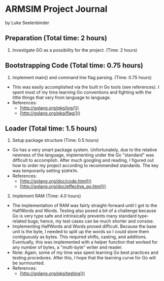 # ARMSIM Project Journal
  by Luke Seelenbinder

## Preparation (Total time: 2 hours)
1. Investigate GO as a possibility for the project. (Time: 2 hours)

## Bootstrapping Code (Total time: 0.75 hours)
1. Implement main() and command line flag parsing. (Time: 0.75 hours)
  - This was easily accomplished via the built in Go tools (see references).
  I spent most of my time learning Go conventions and fighting with the little
  things that vary from language to language.
  - References:
    - [http://golang.org/pkg/log/]()
    - [http://golang.org/pkg/flag/]()

## Loader (Total time: 1.5 hours)
1. Setup package structure (Time: 0.5 hours)
  - Go has a very smart package system. Unfortunately, due to the relative
    newness of the language, implementing under the Go "standard" was difficult
    to accomplish. After much googling and reading, I figured out how to order
    my project according to recommended standards. The key was temporarily
    setting `$GOPATH`.
  - References:
    - [http://golang.org/doc/code.html]()
    - [http://golang.org/doc/effective_go.html]()
2. Implement RAM (Time: 4.0 hours)
  - The implementation of RAM was fairly straight-forward until I got to the
    HalfWords and Words. Testing also posed a bit of a challenge because Go is
    very type safe and intrinsically prevents many standard type-related bugs;
    hence, my test cases can be much shorter and consise.
  - Implementing HalfWords and Words proved difficult. Because the base unit is
    the byte, I needed to split up the words so I could store them
    contiguously as bytes. This required shifts, casting, and additions.
    Eventually, this was implemented with a helper function that worked for any
    number of bytes, a "multi-byte" writer and reader.
  - Note: Again, some of my time was spent learning Go best practices and testing
    procedures. After this, I hope that the learning curve for Go will be
    surmounted.
  - References:
    - [http://golang.org/pkg/testing]()
